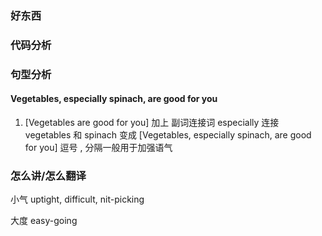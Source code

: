 <!-- flow 流水帐 要求1+ 这样子 不着急 仔细 可以花时间 读文章 仔细 可以花时间 -->

### 好东西

### 代码分析

### 句型分析

#### Vegetables, especially spinach, are good for you

1. [Vegetables are good for you] 加上 副词连接词 especially 连接 vegetables 和 spinach 变成 [Vegetables, especially spinach, are good for you] 逗号 , 分隔一般用于加强语气

### 怎么讲/怎么翻译

小气 uptight, difficult, nit-picking

大度 easy-going

